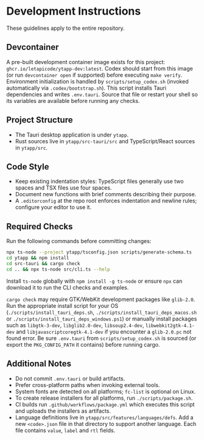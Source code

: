 # Development Instructions

These guidelines apply to the entire repository.

## Devcontainer
A pre-built development container image exists for this project: `ghcr.io/letapicode/ytapp-dev:latest`. Codex should
start from this image (or run `devcontainer open` if supported) before executing
`make verify`. Environment initialization is handled by `scripts/setup_codex.sh`
(invoked automatically via `.codex/bootstrap.sh`). This script installs Tauri
dependencies and writes `.env.tauri`. Source that file or restart your shell so
its variables are available before running any checks.

## Project Structure
- The Tauri desktop application is under `ytapp`.
- Rust sources live in `ytapp/src-tauri/src` and TypeScript/React sources in `ytapp/src`.

## Code Style
- Keep existing indentation styles: TypeScript files generally use two spaces and TSX files use four spaces.
- Document new functions with brief comments describing their purpose.
- A `.editorconfig` at the repo root enforces indentation and newline rules; configure your editor to use it.

## Required Checks
Run the following commands before committing changes:

```bash
npx ts-node --project ytapp/tsconfig.json scripts/generate-schema.ts
cd ytapp && npm install
cd src-tauri && cargo check
cd .. && npx ts-node src/cli.ts --help
```

Install `ts-node` globally with `npm install -g ts-node` or ensure `npx` can
download it to run the CLI checks and examples.

`cargo check` may require GTK/WebKit development packages like `glib-2.0`. Run
the appropriate install script for your OS
(`./scripts/install_tauri_deps.sh`, `./scripts/install_tauri_deps_macos.sh` or
`./scripts/install_tauri_deps_windows.ps1`) or manually install packages such
as `libgtk-3-dev`, `libglib2.0-dev`, `libsoup2.4-dev`,
`libwebkit2gtk-4.1-dev` and `libjavascriptcoregtk-4.1-dev` if you encounter a
`glib-2.0.pc` not found error.
Be sure `.env.tauri` from `scripts/setup_codex.sh` is sourced (or export the
`PKG_CONFIG_PATH` it contains) before running cargo.

## Additional Notes
- Do not commit `.env.tauri` or build artifacts.
- Prefer cross-platform paths when invoking external tools.
- System fonts are detected on all platforms; `fc-list` is optional on Linux.
- To create release installers for all platforms, run `./scripts/package.sh`.
- CI builds run `.github/workflows/package.yml` which executes this script and
  uploads the installers as artifacts.
- Language definitions live in `ytapp/src/features/languages/defs`. Add a new
  `<code>.json` file in that directory to support another language. Each file
  contains `value`, `label` and `rtl` fields.
